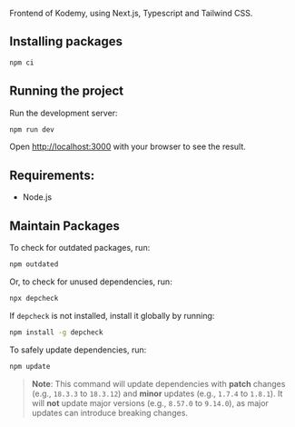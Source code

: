 Frontend of Kodemy, using Next.js, Typescript and Tailwind CSS.

## Installing packages

```bash
npm ci
```

## Running the project

Run the development server:

```bash
npm run dev
```

Open [http://localhost:3000](http://localhost:3000) with your browser to see the result.

## Requirements:

- Node.js

## Maintain Packages

To check for outdated packages, run:

```bash
npm outdated
```

Or, to check for unused dependencies, run:

```bash
npx depcheck
```

If `depcheck` is not installed, install it globally by running:

```bash
npm install -g depcheck
```

To safely update dependencies, run:

```bash
npm update
```

> **Note**: This command will update dependencies with **patch** changes (e.g., `18.3.3` to `18.3.12`) and **minor** updates (e.g., `1.7.4` to `1.8.1`). It will **not** update major versions (e.g., `8.57.0` to `9.14.0`), as major updates can introduce breaking changes.
